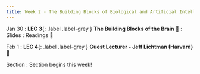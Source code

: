 ```yaml
---
title: Week 2 - The Building Blocks of Biological and Artificial Intelligence 
---
```


Jan 30
: **LEC 3**{: .label .label-grey } **The Building Blocks of the Brain** 🎥
    : Slides
: Readings 📖

<!--
: Neuroscience Primer](https://canvas.harvard.edu/files/14251618/download?download_frd=1)
: Lecture Notes](https://canvas.harvard.edu/files/14251627/download?download_frd=1) written by a former GenEd 1125 student!
-->

Feb 1
:  **LEC 4**{: .label .label-grey } **Guest Lecturer - Jeff Lichtman (Harvard)** 🎥

<!--
: Papers mentioned in Prof. Lichtman's talk 📄
: * [A Technicolor Approach to the Connectome](https://canvas.harvard.edu/files/14287742/download?download_frd=1)
: * [The Interscutularis Muscle Connectome](https://canvas.harvard.edu/files/14287744/download?download_frd=1)
:  **PSET 1 handed out**{: .label .label-green } Covers lectures 1-4
    : [PSET 1](https://canvas.harvard.edu/files/14275242/download?download_frd=1) / [no blank space](https://canvas.harvard.edu/files/14275241/download?download_frd=1) / [tex](https://canvas.harvard.edu/files/14309236/download?download_frd=1)
-->

Section
: Section begins this week!

<!--
: Introduction, purpose of section
: Discussion: What is intelligence?, Marr's levels, AI ethics 
-->
